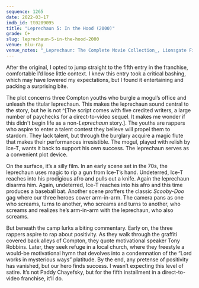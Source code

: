 ```yaml
---
sequence: 1265
date: 2022-03-17
imdb_id: tt0209095
title: "Leprechaun 5: In the Hood (2000)"
grade: C+
slug: leprechaun-5-in-the-hood-2000
venue: Blu-ray
venue_notes: "_Leprechaun: The Complete Movie Collection_, Lionsgate Films, 2014"
---
```


After <span data-imdb-id="tt0107387">the original</span>, I opted to jump straight to the fifth entry in the franchise, comfortable I’d lose little context. I knew this entry took a critical bashing, which may have lowered my expectations, but I found it entertaining and packing a surprising bite.

<!-- end -->

The plot concerns three Compton youths who burgle a mogul’s office and unleash the titular leprechaun. This makes the leprechaun sound central to the story, but he is not ^[The script comes with five credited writers, a large number of paychecks for a direct-to-video sequel. It makes me wonder if this didn't begin life as a non-_Leprechaun_ story.]. The youths are rappers who aspire to enter a talent contest they believe will propel them to stardom. They lack talent, but through the burglary acquire a magic flute that makes their performances irresistible. The mogul, played with relish by Ice-T, wants it back to support his own success. The leprechaun serves as a convenient plot device.

On the surface, it’s a silly film. In an early scene set in the 70s, the leprechaun uses magic to rip a gun from Ice-T’s hand. Undeterred, Ice-T reaches into his prodigious afro and pulls out a knife. Again the leprechaun disarms him. Again, undeterred, Ice-T reaches into his afro and this time produces a baseball bat. Another scene proffers the classic _Scooby-Doo_ gag where our three heroes cower arm-in-arm. The camera pans as one who screams, turns to another, who screams and turns to another, who screams and realizes he’s arm-in-arm with the leprechaun, who also screams.

But beneath the camp lurks a biting commentary. Early on, the three rappers aspire to rap about positivity. As they walk through the graffiti covered back alleys of Compton, they quote motivational speaker Tony Robbins. Later, they seek refuge in a local church, where they freestyle a would-be motivational hymn that devolves into a condemnation of the “Lord works in mysterious ways” platitude. By the end, any pretense of positivity has vanished, but our hero finds success. I wasn’t expecting this level of satire. It’s not Paddy Chayefsky, but for the fifth installment in a direct-to-video franchise, it’ll do.
